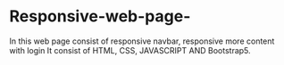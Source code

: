 # Responsive-web-page-
In this web page consist of responsive navbar, responsive more content with login
It consist of HTML, CSS, JAVASCRIPT AND Bootstrap5. 
